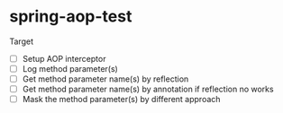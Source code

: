 # spring-aop-test

Target
 - [ ] Setup AOP interceptor
 - [ ] Log method parameter(s)
 - [ ] Get method parameter name(s) by reflection
 - [ ] Get method parameter name(s) by annotation if reflection no works
 - [ ] Mask the method parameter(s) by different approach
